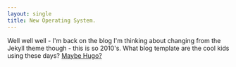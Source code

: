 ```yaml
---
layout: single
title: New Operating System.
---
```

Well well well - I'm back on the blog I'm thinking about changing from the Jekyll theme though - this is so 2010's. What blog template are the cool kids using these days? [Maybe Hugo?](https://themes.gohugo.io/tags/blog/)
